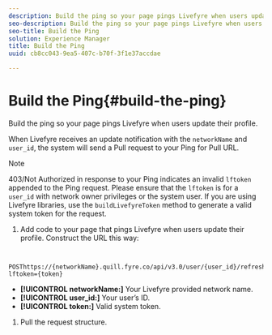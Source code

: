 ```yaml
---
description: Build the ping so your page pings Livefyre when users update their profile.
seo-description: Build the ping so your page pings Livefyre when users update their profile.
seo-title: Build the Ping
solution: Experience Manager
title: Build the Ping
uuid: cb8cc043-9ea5-407c-b70f-3f1e37accdae

---
```


# Build the Ping{#build-the-ping}

Build the ping so your page pings Livefyre when users update their profile.

When Livefyre receives an update notification with the `networkName` and `user_id`, the system will send a Pull request to your Ping for Pull URL.

>[!NOTE]
>
>403/Not Authorized in response to your Ping indicates an invalid `lftoken` appended to the Ping request. Please ensure that the `lftoken` is for a `user_id` with network owner privileges or the system user. If you are using Livefyre libraries, use the `buildLivefyreToken` method to generate a valid system token for the request.

1. Add code to your page that pings Livefyre when users update their profile. Construct the URL this way:

```  

 POSThttps://{networkName}.quill.fyre.co/api/v3.0/user/{user_id}/refresh?lftoken={token}

 ```

* **[!UICONTROL networkName:]** Your Livefyre provided network name.
* **[!UICONTROL user_id:]** Your user’s ID.
* **[!UICONTROL token:]** Valid system token.

1. Pull the request structure.
